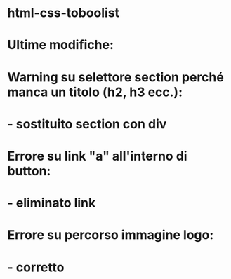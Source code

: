 # html-css-toboolist

# Ultime modifiche:

# Warning su selettore section perché manca un titolo (h2, h3 ecc.):
# - sostituito section con div

# Errore su link "a" all'interno di button:
# - eliminato link

# Errore su percorso immagine logo:
# - corretto